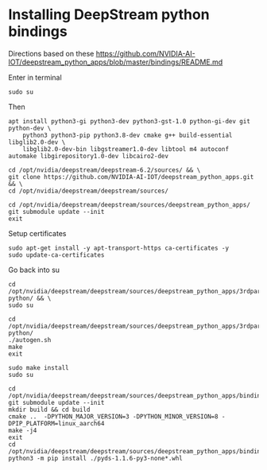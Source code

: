 # Installing DeepStream python bindings
Directions based on these https://github.com/NVIDIA-AI-IOT/deepstream_python_apps/blob/master/bindings/README.md

Enter in terminal
```
sudo su
```

Then
```
apt install python3-gi python3-dev python3-gst-1.0 python-gi-dev git python-dev \
    python3 python3-pip python3.8-dev cmake g++ build-essential libglib2.0-dev \
    libglib2.0-dev-bin libgstreamer1.0-dev libtool m4 autoconf automake libgirepository1.0-dev libcairo2-dev
```


```
cd /opt/nvidia/deepstream/deepstream-6.2/sources/ && \
git clone https://github.com/NVIDIA-AI-IOT/deepstream_python_apps.git && \
cd /opt/nvidia/deepstream/deepstream/sources/
```

```
cd /opt/nvidia/deepstream/deepstream/sources/deepstream_python_apps/
git submodule update --init
exit
```

Setup certificates
```
sudo apt-get install -y apt-transport-https ca-certificates -y
sudo update-ca-certificates
```

Go back into su
```
cd /opt/nvidia/deepstream/deepstream/sources/deepstream_python_apps/3rdparty/gst-python/ && \
sudo su
```


```
cd /opt/nvidia/deepstream/deepstream/sources/deepstream_python_apps/3rdparty/gst-python/
./autogen.sh
make
exit
```

```
sudo make install
sudo su
```



```
cd /opt/nvidia/deepstream/deepstream/sources/deepstream_python_apps/bindings/
git submodule update --init
mkdir build && cd build
cmake ..  -DPYTHON_MAJOR_VERSION=3 -DPYTHON_MINOR_VERSION=8 -DPIP_PLATFORM=linux_aarch64
make -j4
exit
cd /opt/nvidia/deepstream/deepstream/sources/deepstream_python_apps/bindings/build/
python3 -m pip install ./pyds-1.1.6-py3-none*.whl
```

